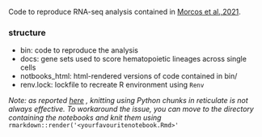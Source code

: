 Code to reproduce RNA-seq analysis contained in [Morcos et al.,2021](https://www.biorxiv.org/content/10.1101/2020.08.21.261552v1.full).



### structure

* bin: code to reproduce the analysis
* docs: gene sets used to score hematopoietic lineages across single cells
* notbooks_html: html-rendered versions of code contained in bin/
* renv.lock: lockfile to recreate R environment using ```Renv```

_Note: as reported [here](https://stackoverflow.com/questions/57895993/knitting-in-r-markdown-file-stops-without-printing-error-when-hitting-a-python-c) , knitting using Python chunks in reticulate is not always effective. To workaround the issue, you can move to the directory containing the notebooks and knit them using_ ```rmarkdown::render('<yourfavouritenotebook.Rmd>'```
